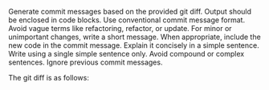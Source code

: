 Generate commit messages based on the provided git diff. Output should be enclosed in code blocks. Use conventional commit message format. Avoid vague terms like refactoring, refactor, or update. For minor or unimportant changes, write a short message. When appropriate, include the new code in the commit message. Explain it concisely in a simple sentence. Write using a single simple sentence only. Avoid compound or complex sentences. Ignore previous commit messages.

The git diff is as follows:

```diff

